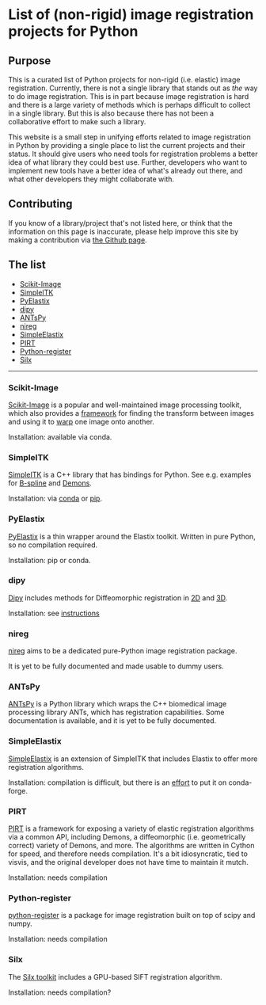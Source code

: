 # List of (non-rigid) image registration projects for Python


## Purpose

This is a curated list of Python projects for non-rigid (i.e. elastic)
image registration. Currently, there is not a single library that stands
out as *the* way to do image registration. This is in part because image
registration is hard and there is a large variety of methods which is
perhaps difficult to collect in a single library. But this is also
because there has not been a collaborative effort to make such a
library.

This website is a small step in unifying efforts related to image
registration in Python by providing a single place to list the current
projects and their status. It should give users who need tools for
registration problems a better idea of what library they could best
use. Further, developers who want to implement new tools have a better
idea of what's already out there, and what other developers they might
collaborate with.


## Contributing

If you know of a library/project that's not listed here, or think that
the information on this page is inaccurate, please help improve this
site by making a contribution via
[the Github page](https://github.com/pyimreg/pyimreg.github.com).


## The list

* <a href='#scikit-image'>Scikit-Image</a>
* <a href='#simpleitk'>SimpleITK</a>
* <a href='#pyelastix'>PyElastix</a>
* <a href='#dipy'>dipy</a>
* <a href='#ANTsPy'>ANTsPy</a>
* <a href='#nireg'>nireg</a>
* <a href='#simpleelastix'>SimpleElastix</a>
* <a href='#pirt'>PIRT</a>
* <a href='#python-register'>Python-register</a>
* <a href='#silx'>Silx</a>

----

### Scikit-Image

[Scikit-Image](http://scikit-image.org) is a popular and well-maintained image processing toolkit,
which also provides a
[framework](http://scikit-image.org/docs/stable/api/skimage.transform.html)
for finding the transform between images and using it to
[warp](http://scikit-image.org/docs/stable/api/skimage.transform.html#warp)
one image onto another.

Installation: available via conda.


### SimpleITK

[SimpleITK](https://github.com/SimpleITK/SimpleITK) is a C++ library
that has bindings for Python. See e.g. examples for
[B-spline](https://github.com/SimpleITK/SimpleITK/blob/master/Examples/Python/ImageRegistrationMethodBSpline1.py)
and [Demons](https://github.com/SimpleITK/SimpleITK/blob/master/Examples/Python/DemonsRegistration1.py).

Installation: via [conda](https://anaconda.org/SimpleITK/simpleitk) or
[pip](https://pypi.python.org/pypi/SimpleITK).


### PyElastix

[PyElastix](https://github.com/almarklein/pyelastix) is a thin wrapper around
the Elastix toolkit. Written in pure Python, so no compilation required.

Installation: pip or conda.


### dipy

[Dipy](http://nipy.org/dipy/) includes methods for Diffeomorphic registration in
[2D](http://nipy.org/dipy/examples_built/syn_registration_2d.html)
and [3D](http://nipy.org/dipy/examples_built/syn_registration_3d.html).

Installation: see [instructions](http://nipy.org/dipy/installation.html)

### nireg

[nireg](https://github.com/nipy/nireg) aims to be a dedicated pure-Python image registration package. 

It is yet to be fully documented and made usable to dummy users.

### ANTsPy

[ANTsPy](https://github.com/ANTsX/ANTsPy) is a Python library which wraps the C++ biomedical image processing library ANTs, which has registration capabilities. Some documentation is available, and it is yet to be fully documented.


### SimpleElastix

[SimpleElastix](https://simpleelastix.github.io/) is an extension of SimpleITK
that includes Elastix to offer more registration algorithms.

Installation: compilation is difficult, but there is an
[effort](https://github.com/conda-forge/staged-recipes/pull/324) to put it
on conda-forge.


### PIRT

[PIRT](https://bitbucket.org/almarklein/pirt) is a framework for exposing
a variety of elastic registration algorithms via a common API, including
Demons, a diffeomorphic (i.e. geometrically correct) variety of  Demons, and
more. The algorithms are written in Cython for speed, and therefore needs
compilation. It's a bit idiosyncratic, tied to visvis, and the original
developer does not have time to maintain it mutch.

Installation: needs compilation


### Python-register

[python-register](https://github.com/pyimreg/python-register) is a package
for image registration built on top of scipy and numpy.

Installation: needs compilation


### Silx

The [Silx toolkit](https://github.com/silx-kit/silx) includes a GPU-based
SIFT registration algorithm.

Installation: needs compilation?

